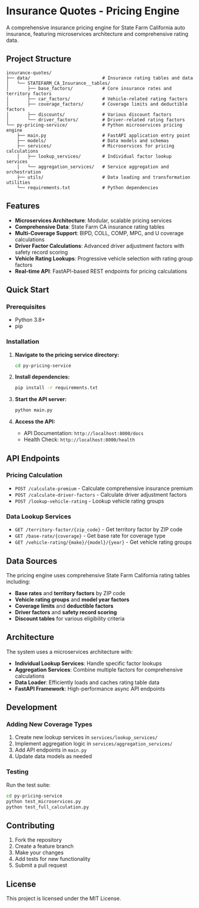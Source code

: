 # Insurance Quotes - Pricing Engine

A comprehensive insurance pricing engine for State Farm California auto insurance, featuring microservices architecture and comprehensive rating data.

## Project Structure

```
insurance-quotes/
├── data/                           # Insurance rating tables and data
│   └── STATEFARM_CA_Insurance__tables/
│       ├── base_factors/           # Core insurance rates and territory factors
│       ├── car_factors/            # Vehicle-related rating factors
│       ├── coverage_factors/       # Coverage limits and deductible factors
│       ├── discounts/              # Various discount factors
│       └── driver_factors/         # Driver-related rating factors
└── py-pricing-service/             # Python microservices pricing engine
    ├── main.py                     # FastAPI application entry point
    ├── models/                     # Data models and schemas
    ├── services/                   # Microservices for pricing calculations
    │   ├── lookup_services/        # Individual factor lookup services
    │   └── aggregation_services/   # Service aggregation and orchestration
    ├── utils/                      # Data loading and transformation utilities
    └── requirements.txt            # Python dependencies
```

## Features

- **Microservices Architecture**: Modular, scalable pricing services
- **Comprehensive Data**: State Farm CA insurance rating tables
- **Multi-Coverage Support**: BIPD, COLL, COMP, MPC, and U coverage calculations
- **Driver Factor Calculations**: Advanced driver adjustment factors with safety record scoring
- **Vehicle Rating Lookups**: Progressive vehicle selection with rating group factors
- **Real-time API**: FastAPI-based REST endpoints for pricing calculations

## Quick Start

### Prerequisites

- Python 3.8+
- pip

### Installation

1. **Navigate to the pricing service directory:**
   ```bash
   cd py-pricing-service
   ```

2. **Install dependencies:**
   ```bash
   pip install -r requirements.txt
   ```

3. **Start the API server:**
   ```bash
   python main.py
   ```

4. **Access the API:**
   - API Documentation: `http://localhost:8000/docs`
   - Health Check: `http://localhost:8000/health`

## API Endpoints

### Pricing Calculation
- `POST /calculate-premium` - Calculate comprehensive insurance premium
- `POST /calculate-driver-factors` - Calculate driver adjustment factors
- `POST /lookup-vehicle-rating` - Lookup vehicle rating groups

### Data Lookup Services
- `GET /territory-factor/{zip_code}` - Get territory factor by ZIP code
- `GET /base-rate/{coverage}` - Get base rate for coverage type
- `GET /vehicle-rating/{make}/{model}/{year}` - Get vehicle rating groups

## Data Sources

The pricing engine uses comprehensive State Farm California rating tables including:

- **Base rates** and **territory factors** by ZIP code
- **Vehicle rating groups** and **model year factors**
- **Coverage limits** and **deductible factors**
- **Driver factors** and **safety record scoring**
- **Discount tables** for various eligibility criteria

## Architecture

The system uses a microservices architecture with:

- **Individual Lookup Services**: Handle specific factor lookups
- **Aggregation Services**: Combine multiple factors for comprehensive calculations
- **Data Loader**: Efficiently loads and caches rating table data
- **FastAPI Framework**: High-performance async API endpoints

## Development

### Adding New Coverage Types

1. Create new lookup services in `services/lookup_services/`
2. Implement aggregation logic in `services/aggregation_services/`
3. Add API endpoints in `main.py`
4. Update data models as needed

### Testing

Run the test suite:
```bash
cd py-pricing-service
python test_microservices.py
python test_full_calculation.py
```

## Contributing

1. Fork the repository
2. Create a feature branch
3. Make your changes
4. Add tests for new functionality
5. Submit a pull request

## License

This project is licensed under the MIT License.
